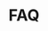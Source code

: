 ---
title: FAQ
weight: 31
partition: qdrant
# If the index.md file `is_empty`, the sidebar will display the first child link as the main entry
is_empty: true
build:
  render: never
---